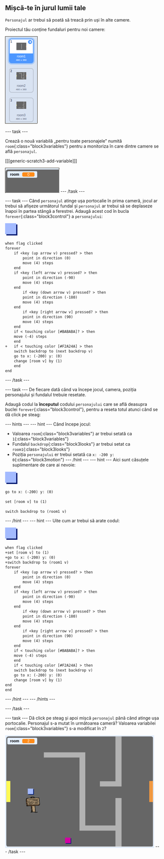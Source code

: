 ## Mișcă-te în jurul lumii tale

`Personajul` ar trebui să poată să treacă prin uși în alte camere.

Proiectul tău conține fundaluri pentru noi camere:

![captură de ecran](images/world-backdrops.png)

\--- task \---

Crează o nouă variabilă „pentru toate personajele” numită `room`{:class="block3variables"} pentru a monitoriza în care dintre camere se află `personajul`.

[[[generic-scratch3-add-variable]]]

![captură de ecran](images/world-room.png) \--- /task \---

\--- task \--- Când `personajul` atinge ușa portocalie în prima cameră, jocul ar trebui să afișeze următorul fundal și `personajul` ar trebui să se deplaseze înapoi în partea stângă a ferestrei. Adaugă acest cod în bucla `forever`{:class="block3control"} a `personajului`:

![personaj](images/player.png)

```blocks3
when flag clicked
forever
    if <key (up arrow v) pressed? > then
        point in direction (0)
        move (4) steps
    end
    if <key (left arrow v) pressed? > then
        point in direction (-90)
        move (4) steps
    end
        if <key (down arrow v) pressed? > then
        point in direction (-180)
        move (4) steps
    end
        if <key [right arrow v] pressed? > then
        point in direction (90)
        move (4) steps
    end
    if < touching color [#BABABA]? > then
    move (-4) steps
    end
+   if < touching color [#F2A24A] > then
    switch backdrop to (next backdrop v)
    go to x: (-200) y: (0)
    change [room v] by (1)
    end
end
```

\--- /task \---

\--- task \--- De fiecare dată când va începe jocul, camera, poziția personajului și fundalul trebuie resetate.

Adaugă codul la **începutul** codului `personajului` care se află deasupra buclei `forever`{:class="block3control"}, pentru a reseta totul atunci când se dă click pe steag:

\--- hints \--- \--- hint \--- Când începe jocul:

+ Valoarea `room`{:class="block3variables"} ar trebui setată ca `1`{:class="block3variables"}
+ Fundalul `backdrop`{:class="block3looks"} ar trebui setat ca `room1`{:class="block3looks"}
+ Poziția `personajului` er trebui setată ca `x: -200 y: 0`{:class="block3motion"} \--- /hint \--- \--- hint \--- Aici sunt căsuțele suplimentare de care ai nevoie:

![personaj](images/player.png)

```blocks3
go to x: (-200) y: (0)

set [room v] to (1)

switch backdrop to (room1 v)
```

\--- /hint \--- \--- hint \--- Uite cum ar trebui să arate codul:

![personaj](images/player.png)

```blocks3
when flag clicked
+set [room v] to (1)
+go to x: (-200) y: (0)
+switch backdrop to (room1 v)
forever
    if <key (up arrow v) pressed? > then
        point in direction (0)
        move (4) steps
    end
    if <key (left arrow v) pressed? > then
        point in direction (-90)
        move (4) steps
    end
        if <key (down arrow v) pressed? > then
        point in direction (-180)
        move (4) steps
    end
        if <key [right arrow v] pressed? > then
        point in direction (90)
        move (4) steps
    end
    if < touching color [#BABABA]? > then
    move (-4) steps
    end
    if < touching color [#F2A24A] > then
    switch backdrop to (next backdrop v)
    go to x: (-200) y: (0)
    change [room v] by (1)
end
end
```

\--- /hint \--- \--- /hints \---

\--- /task \---

\--- task \--- Dă click pe steag și apoi mișcă `personajul` până când atinge ușa portocalie. Personajul s-a mutat în următoarea cameră? Valoarea variabilei `room`{:class="block3variables"} s-a modificat în `2`?

![captură de ecran](images/world-room-test.png) \--- /task \---